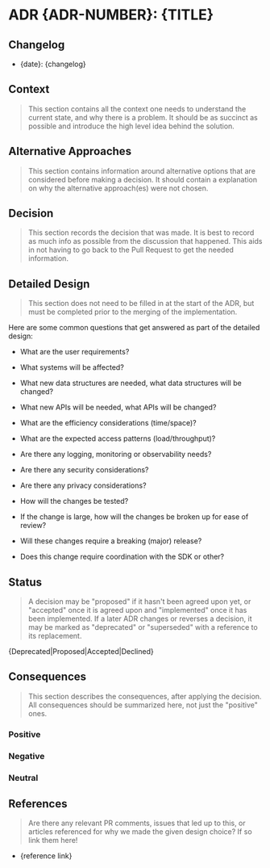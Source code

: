 # ADR {ADR-NUMBER}: {TITLE}

## Changelog

- {date}: {changelog}

## Context

> This section contains all the context one needs to understand the current state, and why there is a problem. It should be as succinct as possible and introduce the high level idea behind the solution.

## Alternative Approaches

> This section contains information around alternative options that are considered before making a decision. It should contain a explanation on why the alternative approach(es) were not chosen.

## Decision

> This section records the decision that was made.
> It is best to record as much info as possible from the discussion that happened. This aids in not having to go back to the Pull Request to get the needed information.

## Detailed Design

> This section does not need to be filled in at the start of the ADR, but must be completed prior to the merging of the implementation.

Here are some common questions that get answered as part of the detailed design:

- What are the user requirements?

- What systems will be affected?

- What new data structures are needed, what data structures will be changed?

- What new APIs will be needed, what APIs will be changed?

- What are the efficiency considerations (time/space)?

- What are the expected access patterns (load/throughput)?

- Are there any logging, monitoring or observability needs?

- Are there any security considerations?

- Are there any privacy considerations?

- How will the changes be tested?

- If the change is large, how will the changes be broken up for ease of review?

- Will these changes require a breaking (major) release?

- Does this change require coordination with the SDK or other?

## Status

> A decision may be "proposed" if it hasn't been agreed upon yet, or "accepted" once it is agreed upon and "implemented" once it has been implemented. If a later ADR changes or reverses a decision, it may be marked as "deprecated" or "superseded" with a reference to its replacement.

{Deprecated|Proposed|Accepted|Declined}

## Consequences

> This section describes the consequences, after applying the decision. All consequences should be summarized here, not just the "positive" ones.

### Positive

### Negative

### Neutral

## References

> Are there any relevant PR comments, issues that led up to this, or articles referenced for why we made the given design choice? If so link them here!

- {reference link}
